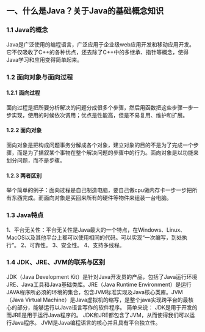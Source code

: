## 一、什么是Java？关于Java的基础概念知识

### 1.1  Java的概念

Java是广泛使用的编程语言，广泛应用于企业级web应用开发和移动应用开发。它不仅吸收了C++的各种优点，还去除了C++中的多继承、指针等概念，使得Java学习和应用变得简单起来。

### 1.2 面向对象与面向过程
#### 1.2.1 面向过程
面向过程是把所要分析解决的问题分成很多个步骤，然后用函数把这些步骤一步一步实现，使用的时候依次调用；优点是性能高，但是不易复用、维护和扩展。

#### 1.2.2 面向对象
面向对象是把构成问题事务分解成各个对象，建立对象的目的不是为了完成一个步骤，而是为了描叙某个事物在整个解决问题的步骤中的行为。面向对象是以功能来划分问题，而不是步骤。

#### 1.2.3 两者区别
举个简单的例子：面向过程是自己制造电脑，要自己做cpu做内存卡一步一步把所有东西完成。而面向对象是买回来所有的硬件等物件来组装一台电脑。

### 1.3 Java特点
1、平台无关性：平台无关性是Java最大的一个特点，在Windows、Linux、MacOS以及其他平台上都可以使用相同的代码。可以实现“一次编写，到处执行”。
2、可靠性。
3、安全性。
4、支持多线程。

### 1.4 JDK、JRE、JVM的联系与区别
JDK（Java Development Kit）是针对Java开发员的产品，包括了Java运行环境JRE、Java工具和Java基础类库。JRE（Java Runtime Environment）是运行JAVA程序所必须的环境的集合，包含JVM标准实现及Java核心类库。JVM（Java Virtual Machine）是Java虚拟机的缩写，是整个java实现跨平台的最核心的部分，能够运行以Java语言写作的软件程序。
简单来说：
JDK是用于开发的而JRE是用于运行Java程序的。
JDK和JRE都包含了JVM，从而使得我们可以运行Java程序。
JVM是Java编程语言的核心并且具有平台独立性。
